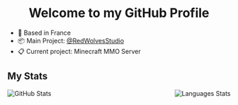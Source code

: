 <h1 align="center">Welcome to my GitHub Profile</h1>

* 📌 Based in France
* 📦 Main Project: <a href="https://github.com/RedWolvesStudio">@RedWolvesStudio</a>
* 📋 Current project: Minecraft MMO Server

## My Stats
<p align="center">
  <img align="left" alt="GitHub Stats" src="https://github-readme-stats.vercel.app/api?username=Offshorp&show_icons=true" />
  <img align="right" alt="Languages Stats" src="https://github-readme-stats.vercel.app/api/top-langs/?username=Offshorp" />
</p>

